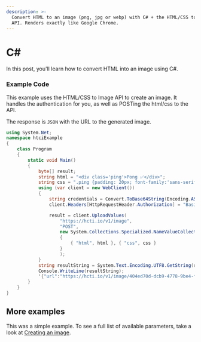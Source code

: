 ```yaml
---
description: >-
  Convert HTML to an image (png, jpg or webp) with C# + the HTML/CSS to Image
  API. Renders exactly like Google Chrome.
---
```


# C\#

In this post, you'll learn how to convert HTML into an image using C\#.

### Example Code

This example uses the HTML/CSS to Image API to create an image. It handles the authentication for you, as well as POSTing the html/css to the API.

The response is `JSON` with the URL to the generated image.

```csharp
using System.Net;
namespace htciExample
{
    class Program
    {
        static void Main()
        {
            byte[] result;
            string html = "<div class='ping'>Pong ✅</div>";
            string css = ".ping {padding: 20px; font-family:'sans-serif'; }";
            using (var client = new WebClient())
            {
                string credentials = Convert.ToBase64String(Encoding.ASCII.GetBytes("user_id:api_key"));
                client.Headers[HttpRequestHeader.Authorization] = "Basic " + credentials;

                result = client.UploadValues(
                    "https://hcti.io/v1/image",
                    "POST", 
                    new System.Collections.Specialized.NameValueCollection()
                    {
                        { "html", html }, { "css", css }
                    }
                    );
            }
            string resultString = System.Text.Encoding.UTF8.GetString(result);
            Console.WriteLine(resultString);
            '{"url":"https://hcti.io/v1/image/404ed70d-dcb9-4778-9be4-fad912321d5b"}
        }
    }
}
```

## More examples <a id="more-examples"></a>

This was a simple example. To see a full list of available parameters, take a look at [Creating an image](../getting-started/creating-an-image.md).

